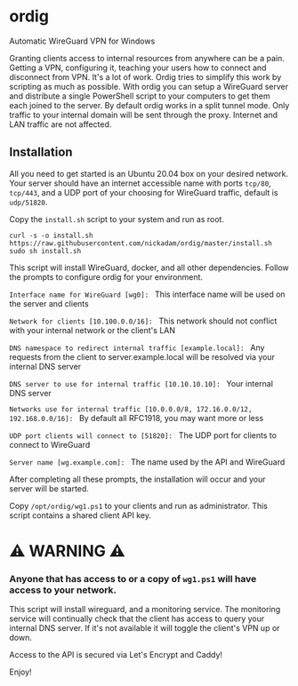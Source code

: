 # ordig
Automatic WireGuard VPN for Windows

Granting clients access to internal resources from anywhere can be a pain. Getting a VPN, configuring it, teaching your users how to connect and disconnect from VPN. It's a lot of work. Ordig tries to simplify this work by scripting as much as possible. With ordig you can setup a WireGuard server and distribute a single PowerShell script to your computers to get them each joined to the server. By default ordig works in a split tunnel mode. Only traffic to your internal domain will be sent through the proxy. Internet and LAN traffic are not affected.

## Installation

All you need to get started is an Ubuntu 20.04 box on your desired network. Your server should have an internet accessible name with ports `tcp/80`, `tcp/443`, and a UDP port of your choosing for WireGuard traffic, default is `udp/51820`.

Copy the `install.sh` script to your system and run as root.

```
curl -s -o install.sh https://raw.githubusercontent.com/nickadam/ordig/master/install.sh
sudo sh install.sh
```

This script will install WireGuard, docker, and all other dependencies. Follow the prompts to configure ordig for your environment.

`Interface name for WireGuard [wg0]: ` This interface name will be used on the server and clients


`Network for clients [10.100.0.0/16]: ` This network should not conflict with your internal network or the client's LAN


`DNS namespace to redirect internal traffic [example.local]: ` Any requests from the client to server.example.local will be resolved via your internal DNS server

`DNS server to use for internal traffic [10.10.10.10]: ` Your internal DNS server


`Networks use for internal traffic [10.0.0.0/8, 172.16.0.0/12, 192.168.0.0/16]: ` By default all RFC1918, you may want more or less

`UDP port clients will connect to [51820]: ` The UDP port for clients to connect to WireGuard


`Server name [wg.example.com]: ` The name used by the API and WireGuard

After completing all these prompts, the installation will occur and your server will be started.

Copy `/opt/ordig/wg1.ps1` to your clients and run as administrator. This script contains a shared client API key.

# ⚠ WARNING ⚠

### Anyone that has access to or a copy of `wg1.ps1` will have access to your network.

This script will install wireguard, and a monitoring service. The monitoring service will continually check that the client has access to query your internal DNS server. If it's not available it will toggle the client's VPN up or down.

Access to the API is secured via Let's Encrypt and Caddy!

Enjoy!
